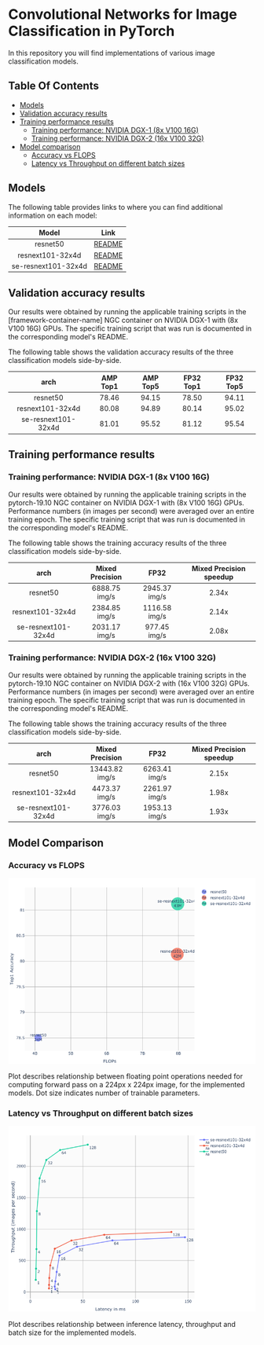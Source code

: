 # Convolutional Networks for Image Classification in PyTorch

In this repository you will find implementations of various image classification models.

## Table Of Contents

* [Models](#models)
* [Validation accuracy results](#validation-accuracy-results)
* [Training performance results](#training-performance-results)
  * [Training performance: NVIDIA DGX-1 (8x V100 16G)](#training-performance-nvidia-dgx-1-(8x-v100-16G))
  * [Training performance: NVIDIA DGX-2 (16x V100 32G)](#training-performance-nvidia-dgx-2-(16x-v100-32G))
* [Model comparison](#model-comparison)
  * [Accuracy vs FLOPS](#accuracy-vs-flops)
  * [Latency vs Throughput on different batch sizes](#latency-vs-throughput-on-different-batch-sizes)

## Models

The following table provides links to where you can find additional information on each model:

| **Model** | **Link**|
|:-:|:-:|
| resnet50 | [README](./resnet50v1.5/README.md) |
| resnext101-32x4d | [README](./resnext101-32x4d/README.md) |
| se-resnext101-32x4d | [README](./se-resnext101-32x4d/README.md) |

## Validation accuracy results

Our results were obtained by running the applicable 
training scripts in the [framework-container-name] NGC container 
on NVIDIA DGX-1 with (8x V100 16G) GPUs. 
The specific training script that was run is documented 
in the corresponding model's README.


The following table shows the validation accuracy results of the 
three classification models side-by-side.


| **arch** | **AMP Top1** | **AMP Top5** | **FP32 Top1** | **FP32 Top5** |
|:-:|:-:|:-:|:-:|:-:|
| resnet50 | 78.46 | 94.15 | 78.50 | 94.11 |
| resnext101-32x4d | 80.08 | 94.89 | 80.14 | 95.02 |
| se-resnext101-32x4d | 81.01 | 95.52 | 81.12 | 95.54 |


## Training performance results


### Training performance: NVIDIA DGX-1 (8x V100 16G)


Our results were obtained by running the applicable 
training scripts in the pytorch-19.10 NGC container 
on NVIDIA DGX-1 with (8x V100 16G) GPUs. 
Performance numbers (in images per second) 
were averaged over an entire training epoch.
The specific training script that was run is documented 
in the corresponding model's README.

The following table shows the training accuracy results of the 
three classification models side-by-side.


| **arch** | **Mixed Precision** | **FP32** | **Mixed Precision speedup** |
|:-:|:-:|:-:|:-:|
| resnet50 | 6888.75 img/s | 2945.37 img/s | 2.34x |
| resnext101-32x4d | 2384.85 img/s | 1116.58 img/s | 2.14x |
| se-resnext101-32x4d | 2031.17 img/s | 977.45 img/s | 2.08x |

### Training performance: NVIDIA DGX-2 (16x V100 32G)


Our results were obtained by running the applicable 
training scripts in the pytorch-19.10 NGC container 
on NVIDIA DGX-2 with (16x V100 32G) GPUs. 
Performance numbers (in images per second) 
were averaged over an entire training epoch.
The specific training script that was run is documented 
in the corresponding model's README.

The following table shows the training accuracy results of the 
three classification models side-by-side.


| **arch** | **Mixed Precision** | **FP32** | **Mixed Precision speedup** |
|:-:|:-:|:-:|:-:|
| resnet50 | 13443.82 img/s | 6263.41 img/s | 2.15x |
| resnext101-32x4d | 4473.37 img/s | 2261.97 img/s | 1.98x |
| se-resnext101-32x4d | 3776.03 img/s | 1953.13 img/s | 1.93x |


## Model Comparison

### Accuracy vs FLOPS
![ACCvsFLOPS](./img/ACCvsFLOPS.png)

Plot describes relationship between floating point operations
needed for computing forward pass on a 224px x 224px image, 
for the implemented models.
Dot size indicates number of trainable parameters.

### Latency vs Throughput on different batch sizes
![LATvsTHR](./img/LATvsTHR.png)

Plot describes relationship between 
inference latency, throughput and batch size 
for the implemented models.


